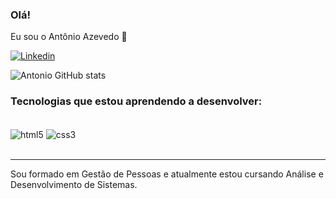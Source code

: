 ### Olá!
Eu sou o Antônio Azevedo 👋

[![Linkedin](https://img.shields.io/badge/LinkedIn-0077B5?style=for-the-badge&logo=linkedin&logoColor=white)](https://www.linkedin.com/in/ant%C3%B4nio-azevedo-b72112114/)

![Antonio GitHub stats](https://github-readme-stats.vercel.app/api?username=DevAntonioAzevedo&show_icons=true&theme=merko)

### Tecnologias que estou aprendendo a desenvolver:

<div style="display: inline_block"><br>
  <img align="center" alt="html5" src="https://img.shields.io/badge/HTML5-E34F26?style=for-the-badge&logo=html5&logoColor=white" />
  <img align="center" alt="css3" src="https://img.shields.io/badge/CSS3-1572B6?style=for-the-badge&logo=css3&logoColor=white" />
</div><br><hr>

Sou formado em Gestão de Pessoas e atualmente estou cursando Análise e Desenvolvimento de Sistemas.

<!--[![Top Langs](https://github-readme-stats.vercel.app/api/top-langs/?username=DevAntonioAzevedo&hide_progress=true)](https://github.com/anuraghazra/github-readme-stats)

**DevAntonioAzevedo/DevAntonioAzevedo** is a ✨ _special_ ✨ repository because its `README.md` (this file) appears on your GitHub profile.

Here are some ideas to get you started:

- 🔭 I’m currently working on ...
- 🌱 I’m currently learning ...
- 👯 I’m looking to collaborate on ...
- 🤔 I’m looking for help with ...
- 💬 Ask me about ...
- 📫 How to reach me: ...
- 😄 Pronouns: ...
- ⚡ Fun fact: ...
-->
